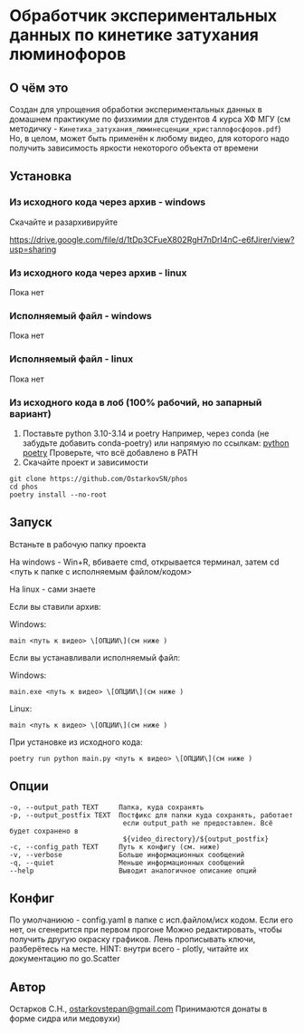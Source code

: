 # Обработчик экспериментальных данных по кинетике затухания люминофоров

## О чём это

Создан для упрощения обработки экспериментальных данных в домашнем практикуме по физхимии для студентов 4 курса ХФ МГУ
(см методичку - `Кинетика_затухания_люминесценции_кристаллофосфоров.pdf`)
Но, в целом, может быть применён к любому видео, для которого надо получить зависимость яркости некоторого объекта от времени

## Установка

### Из исходного кода через архив - windows
Скачайте и разархивируйте

<https://drive.google.com/file/d/1tDp3CFueX802RgH7nDrI4nC-e6fJirer/view?usp=sharing>

### Из исходного кода через архив - linux

Пока нет

### Исполняемый файл - windows

Пока нет

### Исполняемый файл - linux

Пока нет

### Из исходного кода в лоб (100% рабочий, но запарный вариант)

1. Поставьте python 3.10-3.14 и poetry
Например, через conda (не забудьте добавить conda-poetry) или напрямую по ссылкам:
[python](https://www.python.org/downloads/)
[poetry](https://python-poetry.org/docs/#installation)
Проверьте, что всё добавлено в PATH
2. Скачайте проект и зависимости

```shell
git clone https://github.com/OstarkovSN/phos
cd phos
poetry install --no-root
```

## Запуск

Встаньте в рабочую папку проекта

На windows - Win+R, вбиваете cmd, открывается терминал, затем cd <путь к папке с исполняемым файлом/кодом>

На linux - сами знаете

Если вы ставили архив:

Windows:

```shell
main <путь к видео> \[ОПЦИИ\](см ниже )
```

Если вы устанавливали исполняемый файл:

Windows:

```shell
main.exe <путь к видео> \[ОПЦИИ\](см ниже )
```

Linux:

```shell
main <путь к видео> \[ОПЦИИ\](см ниже )
```

При установке из исходного кода:

```shell
poetry run python main.py <путь к видео> \[ОПЦИИ\](см ниже )
```

## Опции

```plain
-o, --output_path TEXT     Папка, куда сохранять
-p, --output_postfix TEXT  Постфикс для папки куда сохранять, работает
                            если output_path не предоставлен. Всё будет сохранено в
                            ${video_directory}/${output_postfix}
-c, --config_path TEXT     Путь к конфигу (см. ниже)
-v, --verbose              Больше информационных сообщений
-q, --quiet                Меньше информационных сообщений
--help                     Выводит аналогичное описание опций
```

## Конфиг

По умолчаниюю - config.yaml в папке с исп.файлом/исх кодом. Если его нет, он сгенерится при первом прогоне
Можно редактировать, чтобы получить другую окраску графиков. Лень прописывать ключи, разберётесь на месте.
HINT: внутри всего - plotly, читайте их документацию по go.Scatter

## Автор

Остарков С.Н., <ostarkovstepan@gmail.com>
Принимаются донаты в форме сидра или медовухи)
